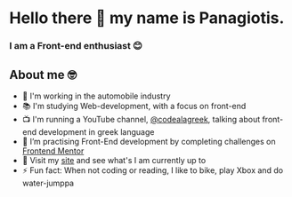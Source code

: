 # Hello there 👋 my name is Panagiotis.
### I am a Front-end enthusiast 😊

## About me 🤓

- 🚗 I'm working in the automobile industry
- 📚 I'm studying Web-development, with a focus on front-end
- 📺 I'm running a YouTube channel, [@codealagreek](https://www.youtube.com/@codealagreek), talking about front-end development in greek language
- 🌱 I’m practising Front-End development by completing challenges on [Frontend Mentor](https://www.frontendmentor.io/profile/PanuGr)
- 🔭 Visit my [site](http://panagiotis.netlify.app/) and see what's I am currently up to
- ⚡ Fun fact: When not coding or reading, I like to bike, play Xbox and do water-jumppa

